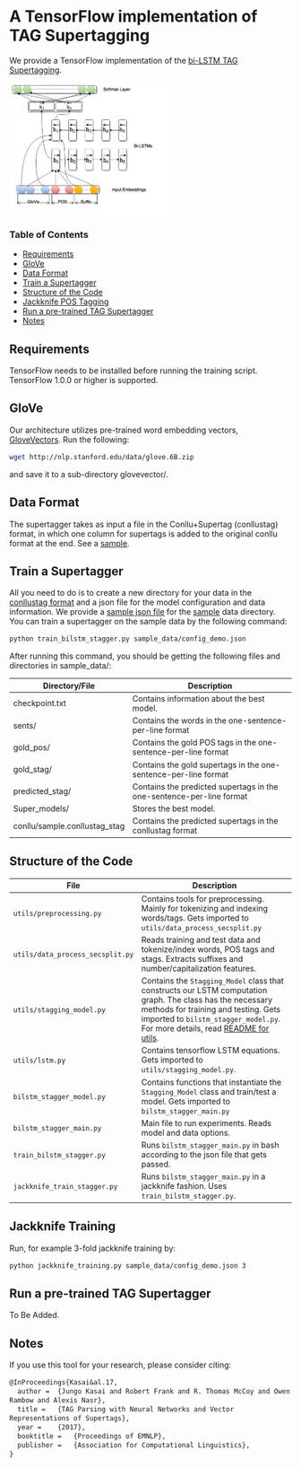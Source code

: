 # A TensorFlow implementation of TAG Supertagging

We provide a TensorFlow implementation of the [bi-LSTM TAG Supertagging](https://jungokasai.github.io/papers/EMNLP2017.pdf).

<img src="/images/bilstm.png" width="300">

### Table of Contents  
* [Requirements](#requirements)  
* [GloVe](#glove)
* [Data Format](#data)
* [Train a Supertagger](#train)
* [Structure of the Code](#structure)
* [Jackknife POS Tagging](#jackknife)
* [Run a pre-trained TAG Supertagger](#pretrained)
* [Notes](#notes)

## Requirements

TensorFlow needs to be installed before running the training script.
TensorFlow 1.0.0 or higher is supported. 

## GloVe

Our architecture utilizes pre-trained word embedding vectors, [GloveVectors](http://nlp.stanford.edu/projects/glove/). Run the following:
```bash
wget http://nlp.stanford.edu/data/glove.6B.zip 
```
and save it to a sub-directory glovevector/. 

## <a name="data"></a>Data Format
The supertagger takes as input a file in the Conllu+Supertag (conllustag) format, in which one column for supertags is added to the original conllu format at the end. See a [sample](sample_data/conllu/sample.conllustag).

## <a name="train"></a>Train a Supertagger
All you need to do is to create a new directory for your data in the [conllustag format](#data) and a json file for the model configuration and data information. We provide a [sample json file](sample_data/config_demo.json) for the [sample](sample_data) data directory. You can train a supertagger on the sample data by the following command:
```bash
python train_bilstm_stagger.py sample_data/config_demo.json
```
After running this command, you should be getting the following files and directories in sample_data/:

| Directory/File | Description |
|------|--------|
|checkpoint.txt|Contains information about the best model.|
|sents/|Contains the words in the one-sentence-per-line format|
|gold_pos/|Contains the gold POS tags in the one-sentence-per-line format|
|gold_stag/|Contains the gold supertags in the one-sentence-per-line format|
|predicted_stag/|Contains the predicted supertags in the one-sentence-per-line format|
|Super_models/|Stores the best model.|
|conllu/sample.conllustag_stag|Contains the predicted supertags in the conllustag format|

## <a name="structure"></a>Structure of the Code
| File | Description |
|------|--------|
|``utils/preprocessing.py``|Contains tools for preprocessing. Mainly for tokenizing and indexing words/tags. Gets imported to ``utils/data_process_secsplit.py``|
|``utils/data_process_secsplit.py``|Reads training and test data and tokenize/index words, POS tags and stags. Extracts suffixes and number/capitalization features.|
|``utils/stagging_model.py``|Contains the ``Stagging_Model`` class that constructs our LSTM computation graph. The class has the necessary methods for training and testing. Gets imported to ``bilstm_stagger_model.py``. For more details, read [README for utils](utils/README.md).|
|``utils/lstm.py``|Contains tensorflow LSTM equations. Gets imported to ``utils/stagging_model.py``.|
|``bilstm_stagger_model.py``|Contains functions that instantiate the ``Stagging_Model`` class and train/test a model. Gets imported to ``bilstm_stagger_main.py``|
|``bilstm_stagger_main.py``|Main file to run experiments. Reads model and data options.|
|``train_bilstm_stagger.py``|Runs ``bilstm_stagger_main.py`` in bash according to the json file that gets passed.|
|``jackknife_train_stagger.py``|Runs ``bilstm_stagger_main.py`` in a jackknife fashion. Uses ``train_bilstm_stagger.py``.|
## <a name="jackknife"></a>Jackknife Training

Run, for example 3-fold jackknife training by:
```bash
python jackknife_training.py sample_data/config_demo.json 3
```

## <a name="pretrained"></a>Run a pre-trained TAG Supertagger

To Be Added.


## Notes

If you use this tool for your research, please consider citing:
```
@InProceedings{Kasai&al.17,
  author =  {Jungo Kasai and Robert Frank and R. Thomas McCoy and Owen Rambow and Alexis Nasr},
  title =   {TAG Parsing with Neural Networks and Vector Representations of Supertags},
  year =    {2017},  
  booktitle =   {Proceedings of EMNLP},  
  publisher =   {Association for Computational Linguistics},
}
```
